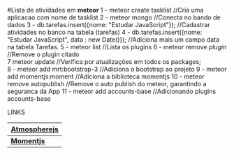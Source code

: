 #Lista de atividades em **meteor**
    1 - meteor create tasklist //Cria uma aplicacao com nome de tasklist
    2 - meteor mongo //Conecta no bando de dados
    3 - db.tarefas.insert({nome: "Estudar JavaScript"});
        //Cadastrar atividades no banco na tabela (tarefas)
    4 - db.tarefas.insert({nome: "Estudar JavaScript", data : new Date()});
        //Adiciona mais um campo data na tabela Tarefas.
    5 - meteor list 
        //Lista os plugins 
    6 - meteor remove *plugin* 
        //Remove o plugin citado  
    7 meteor update
        //Verifica por atualizações em todos os packages;         
    8 - meteor add mrt:bootstrap-3
        //Adiciona o bootstrap ao projeto
    9 - meteor add momentjs:moment
        //Adiciona a biblioteca momentjs
    10 - meteor remove autopublish
        //Remove o auto publish do meteor, garantindo a seguranca da App
    11 - meteor add accounts-base
        //Adicionando plugins accounts-base
        
LINKS

| [**Atmospherejs**](https://atmospherejs.com) |
|---|
|  [**Momentjs**](http://momentjs.com)  |
    

        